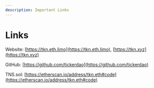 ```yaml
---
description: Important Links
---
```


# Links

Website: [https://tkn.eth.limo](https://tkn.eth.limo), [https://tkn.xyz](https://tkn.xyz)

GitHub: [https://github.com/tickerdao](https://github.com/tickerdao)

TNS.sol: [https://etherscan.io/address/tkn.eth#code](https://etherscan.io/address/tkn.eth#code)

